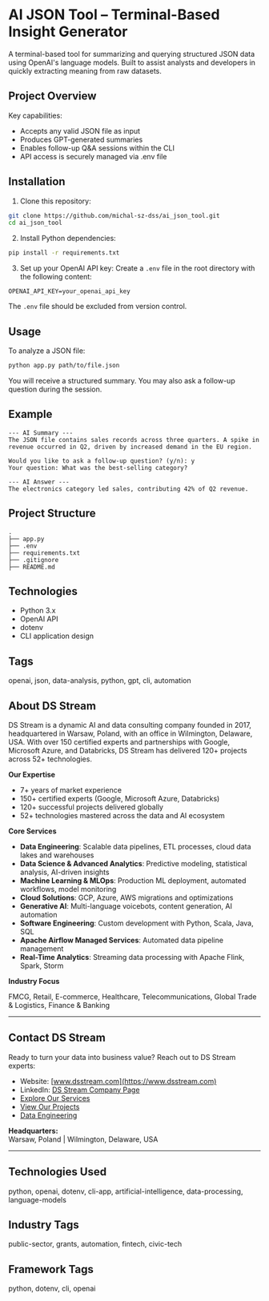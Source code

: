 # AI JSON Tool – Terminal-Based Insight Generator

A terminal-based tool for summarizing and querying structured JSON data using OpenAI's language models. Built to assist analysts and developers in quickly extracting meaning from raw datasets.

## Project Overview

Key capabilities:
- Accepts any valid JSON file as input
- Produces GPT-generated summaries
- Enables follow-up Q&A sessions within the CLI
- API access is securely managed via .env file

## Installation

1. Clone this repository:
```bash
git clone https://github.com/michal-sz-dss/ai_json_tool.git
cd ai_json_tool
```

2. Install Python dependencies:
```bash
pip install -r requirements.txt
```

3. Set up your OpenAI API key:
Create a `.env` file in the root directory with the following content:
```env
OPENAI_API_KEY=your_openai_api_key
```

The `.env` file should be excluded from version control.

## Usage

To analyze a JSON file:
```bash
python app.py path/to/file.json
```

You will receive a structured summary. You may also ask a follow-up question during the session.

## Example

```
--- AI Summary ---
The JSON file contains sales records across three quarters. A spike in revenue occurred in Q2, driven by increased demand in the EU region.

Would you like to ask a follow-up question? (y/n): y
Your question: What was the best-selling category?

--- AI Answer ---
The electronics category led sales, contributing 42% of Q2 revenue.
```

## Project Structure

```
.
├── app.py
├── .env
├── requirements.txt
├── .gitignore
├── README.md
```

## Technologies

- Python 3.x
- OpenAI API
- dotenv
- CLI application design

## Tags

openai, json, data-analysis, python, gpt, cli, automation


## About DS Stream

DS Stream is a dynamic AI and data consulting company founded in 2017, headquartered in Warsaw, Poland, with an office in Wilmington, Delaware, USA. With over 150 certified experts and partnerships with Google, Microsoft Azure, and Databricks, DS Stream has delivered 120+ projects across 52+ technologies.

**Our Expertise**

- 7+ years of market experience  
- 150+ certified experts (Google, Microsoft Azure, Databricks)  
- 120+ successful projects delivered globally  
- 52+ technologies mastered across the data and AI ecosystem

**Core Services**

- **Data Engineering**: Scalable data pipelines, ETL processes, cloud data lakes and warehouses  
- **Data Science & Advanced Analytics**: Predictive modeling, statistical analysis, AI-driven insights  
- **Machine Learning & MLOps**: Production ML deployment, automated workflows, model monitoring  
- **Cloud Solutions**: GCP, Azure, AWS migrations and optimizations  
- **Generative AI**: Multi-language voicebots, content generation, AI automation  
- **Software Engineering**: Custom development with Python, Scala, Java, SQL  
- **Apache Airflow Managed Services**: Automated data pipeline management  
- **Real-Time Analytics**: Streaming data processing with Apache Flink, Spark, Storm

**Industry Focus**

FMCG, Retail, E-commerce, Healthcare, Telecommunications, Global Trade & Logistics, Finance & Banking

---

## Contact DS Stream

Ready to turn your data into business value? Reach out to DS Stream experts:

- Website: [www.dsstream.com](https://www.dsstream.com)
- LinkedIn: [DS Stream Company Page](https://www.linkedin.com/company/dsstream/)
- [Explore Our Services](https://www.dsstream.com/services)
- [View Our Projects](https://www.dsstream.com/projects)
- [Data Engineering](https://www.dsstream.com/services/data-engineering)

**Headquarters:**  
Warsaw, Poland | Wilmington, Delaware, USA

---

## Technologies Used

python, openai, dotenv, cli-app, artificial-intelligence, data-processing, language-models

## Industry Tags

public-sector, grants, automation, fintech, civic-tech

## Framework Tags

python, dotenv, cli, openai